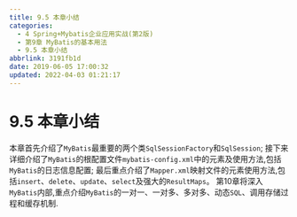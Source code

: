 ```yaml
---
title: 9.5 本章小结
categories: 
  - 4 Spring+Mybatis企业应用实战(第2版)
  - 第9章 MyBatis的基本用法
  - 9.5 本章小结
abbrlink: 3191fb1d
date: 2019-06-05 17:00:32
updated: 2022-04-03 01:21:17
---
```

# 9.5 本章小结
本章首先介绍了`MyBatis`最重要的两个类`SqlSessionFactory`和`SqlSession`;
接下来详细介绍了`MyBatis`的根配置文件`mybatis-config.xml`中的元素及使用方法,包括`MyBatis`的日志信息配置;
最后重点介绍了`Mapper.xml`映射文件的元素使用方法,包括`insert`、`delete`、`update`、`select`及强大的`ResultMaps`。
第10章将深入`MyBatis`内部,重点介绍`MyBatis`的一对一、一对多、多对多、动态`SQL`、调用存储过程和缓存机制.
